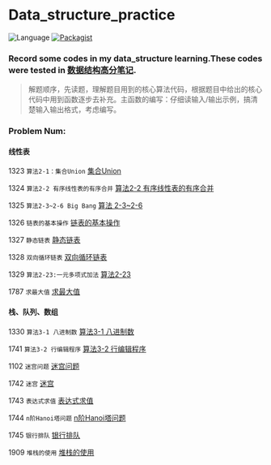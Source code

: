 # Data_structure_practice

![Language](https://img.shields.io/badge/language-Python%20%2F%20C++%2011-orange.svg)  [![Packagist](https://img.shields.io/packagist/l/doctrine/orm.svg?maxAge=2592000)]()

### Record some codes in my data_structure learning.These codes  were tested in [数据结构高分笔记](http://codeup.cn/problemset.php?search=%E6%95%B0%E6%8D%AE%E7%BB%93%E6%9E%84%E9%AB%98%E5%88%86%E7%AC%94%E8%AE%B0).

> 解题顺序，先读题，理解题目用到的核心算法代码，根据题目中给出的核心代码中用到函数逐步去补充。主函数的编写：仔细读输入/输出示例，搞清楚输入输出格式，考虑编写。

### Problem Num:

#### 线性表

1323 `算法2-1：集合Union`  [集合Union](http://codeup.cn/problem.php?id=1323)

1324 `算法2-2 有序线性表的有序合并` [算法2-2 有序线性表的有序合并](http://codeup.cn/problem.php?id=1324)

1325 `算法2-3~2-6 Big Bang` [算法 2-3~2-6](http://codeup.cn/problem.php?id=1325)

1326 `链表的基本操作` [链表的基本操作](http://codeup.cn/problem.php?id=1326)

1327 `静态链表` [静态链表](http://codeup.cn/problem.php?id=1327)

1328 `双向循环链表` [双向循环链表](http://codeup.cn/problem.php?id=1328)

1329 `算法2-23:一元多项式加法` [算法2-23](http://codeup.cn/problem.php?id=1329)

1787 `求最大值` [求最大值](http://codeup.cn/problem.php?id=1787)

#### 栈、队列、数组

1330 `算法3-1 八进制数` [算法3-1 八进制数](http://codeup.cn/problem.php?id=1330)

1741 `算法3-2 行编辑程序` [算法3-2 行编辑程序](http://codeup.cn/problem.php?id=1741)

1102 `迷宫问题` [迷宫问题](http://codeup.cn/problem.php?id=1102)

1742 `迷宫` [迷宫](http://codeup.cn/problem.php?id=1742)

1743 `表达式求值` [表达式求值](http://codeup.cn/problem.php?id=1742)

1744 `n阶Hanoi塔问题` [n阶Hanoi塔问题](http://codeup.cn/problem.php?id=1744)

1745 `银行排队` [银行排队](http://codeup.cn/problem.php?id=1745)

1909 `堆栈的使用` [堆栈的使用](http://codeup.cn/problem.php?id=1909)

